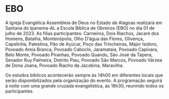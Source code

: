 # EBO

A Igreja Evangélica Assembleia de Deus no Estado de Alagoas realizará em Santana do Ipanema-AL a Escola Bíblica de Obreiros (EBO)
no dia 01 de julho de 2023. As filias participantes: Carneiros, Dois Riachos, Jacaré dos Homens, Batalha, Monteirópolis, Olho D’água das Flores, Olivença, Capelinha, Palestina, Pão de Açúcar, Poço das Trincheiras, Major Isidoro, Povoado Areia Branca, Povoado Caboclo, Jaramataia, Povoado Capivara, Belo Monte, Povoado Piranhas, Povoado Quandu, São José da Tapera, Senador Ruy Palmeira, Distrito Piau, Povoado São Marcos, Povoado Várzea de Dona Joana, Povoado Riacho da Jacobina, Maravilha.

Os estudos bíblicos acontecerão sempre às 14h00 em diferentes locais que serão disponibilizados pela organização do evento. A programação seguirá à noite com uma grande cruzada evangelística, às 18h30, reunindo todos os participantes.
